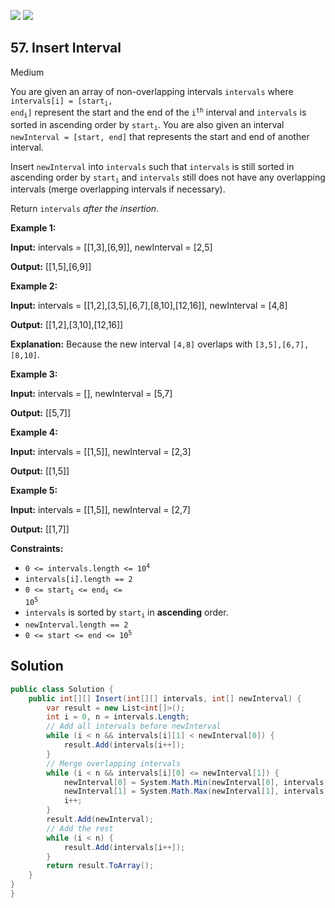[![](https://img.shields.io/github/stars/LeetCode-in-Net/LeetCode-in-Net?label=Stars&style=flat-square)](https://github.com/LeetCode-in-Net/LeetCode-in-Net)
[![](https://img.shields.io/github/forks/LeetCode-in-Net/LeetCode-in-Net?label=Fork%20me%20on%20GitHub%20&style=flat-square)](https://github.com/LeetCode-in-Net/LeetCode-in-Net/fork)

## 57\. Insert Interval

Medium

You are given an array of non-overlapping intervals `intervals` where <code>intervals[i] = [start<sub>i</sub>, end<sub>i</sub>]</code> represent the start and the end of the <code>i<sup>th</sup></code> interval and `intervals` is sorted in ascending order by <code>start<sub>i</sub></code>. You are also given an interval `newInterval = [start, end]` that represents the start and end of another interval.

Insert `newInterval` into `intervals` such that `intervals` is still sorted in ascending order by <code>start<sub>i</sub></code> and `intervals` still does not have any overlapping intervals (merge overlapping intervals if necessary).

Return `intervals` _after the insertion_.

**Example 1:**

**Input:** intervals = \[\[1,3],[6,9]], newInterval = [2,5]

**Output:** [[1,5],[6,9]] 

**Example 2:**

**Input:** intervals = \[\[1,2],[3,5],[6,7],[8,10],[12,16]], newInterval = [4,8]

**Output:** [[1,2],[3,10],[12,16]]

**Explanation:** Because the new interval `[4,8]` overlaps with `[3,5],[6,7],[8,10]`.

**Example 3:**

**Input:** intervals = [], newInterval = [5,7]

**Output:** [[5,7]] 

**Example 4:**

**Input:** intervals = \[\[1,5]], newInterval = [2,3]

**Output:** [[1,5]] 

**Example 5:**

**Input:** intervals = \[\[1,5]], newInterval = [2,7]

**Output:** [[1,7]] 

**Constraints:**

*   <code>0 <= intervals.length <= 10<sup>4</sup></code>
*   `intervals[i].length == 2`
*   <code>0 <= start<sub>i</sub> <= end<sub>i</sub> <= 10<sup>5</sup></code>
*   `intervals` is sorted by <code>start<sub>i</sub></code> in **ascending** order.
*   `newInterval.length == 2`
*   <code>0 <= start <= end <= 10<sup>5</sup></code>

## Solution

```csharp
public class Solution {
    public int[][] Insert(int[][] intervals, int[] newInterval) {
        var result = new List<int[]>();
        int i = 0, n = intervals.Length;
        // Add all intervals before newInterval
        while (i < n && intervals[i][1] < newInterval[0]) {
            result.Add(intervals[i++]);
        }
        // Merge overlapping intervals
        while (i < n && intervals[i][0] <= newInterval[1]) {
            newInterval[0] = System.Math.Min(newInterval[0], intervals[i][0]);
            newInterval[1] = System.Math.Max(newInterval[1], intervals[i][1]);
            i++;
        }
        result.Add(newInterval);
        // Add the rest
        while (i < n) {
            result.Add(intervals[i++]);
        }
        return result.ToArray();
    }
}
}
```